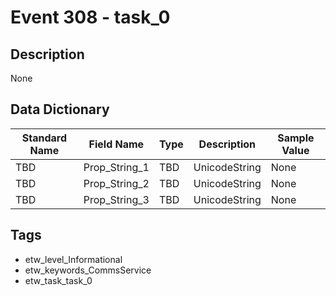 # Event 308 - task_0

## Description
None

## Data Dictionary
|Standard Name|Field Name|Type|Description|Sample Value|
|---|---|---|---|---|
|TBD|Prop_String_1|TBD|UnicodeString|None|None|
|TBD|Prop_String_2|TBD|UnicodeString|None|None|
|TBD|Prop_String_3|TBD|UnicodeString|None|None|

## Tags
* etw_level_Informational
* etw_keywords_CommsService
* etw_task_task_0